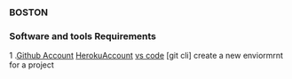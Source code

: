 ### BOSTON
### Software and tools Requirements
1 .[Github Account](https://github.com)
[HerokuAccount](https://heroku)
[vs code](https://code.visualstudio.com/)
[git cli]
create a new enviormrnt for a project 